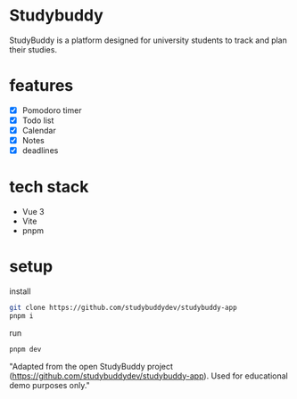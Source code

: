 # Studybuddy 

StudyBuddy is a platform designed for university students to track and plan their studies.

# features
- [x] Pomodoro timer 
- [x] Todo list
- [x] Calendar
- [x] Notes
- [x] deadlines
# tech stack 
- Vue 3
- Vite 
- pnpm


# setup

install

```bash
git clone https://github.com/studybuddydev/studybuddy-app
pnpm i
```
run 
    
```bash
pnpm dev
```

"Adapted from the open StudyBuddy project (https://github.com/studybuddydev/studybuddy-app). Used for educational demo purposes only."

